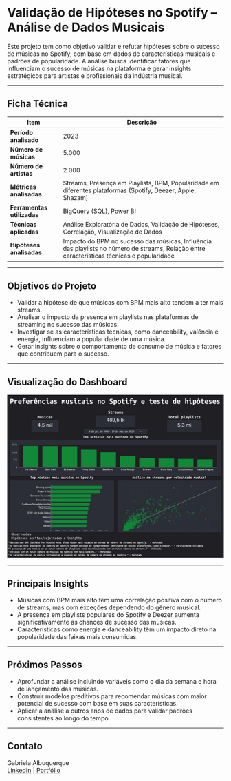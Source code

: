 # Validação de Hipóteses no Spotify – Análise de Dados Musicais

Este projeto tem como objetivo validar e refutar hipóteses sobre o sucesso de músicas no Spotify, com base em dados de características musicais e padrões de popularidade. A análise busca identificar fatores que influenciam o sucesso de músicas na plataforma e gerar insights estratégicos para artistas e profissionais da indústria musical.

---

## Ficha Técnica

| Item                    | Descrição |
|-------------------------|-----------|
| **Período analisado**    | 2023      |
| **Número de músicas**    | 5.000     |
| **Número de artistas**   | 2.000     |
| **Métricas analisadas**  | Streams, Presença em Playlists, BPM, Popularidade em diferentes plataformas (Spotify, Deezer, Apple, Shazam) |
| **Ferramentas utilizadas**| BigQuery (SQL), Power BI |
| **Técnicas aplicadas**   | Análise Exploratória de Dados, Validação de Hipóteses, Correlação, Visualização de Dados |
| **Hipóteses analisadas** | Impacto do BPM no sucesso das músicas, Influência das playlists no número de streams, Relação entre características técnicas e popularidade |

---

## Objetivos do Projeto

- Validar a hipótese de que músicas com BPM mais alto tendem a ter mais streams.
- Analisar o impacto da presença em playlists nas plataformas de streaming no sucesso das músicas.
- Investigar se as características técnicas, como danceability, valência e energia, influenciam a popularidade de uma música.
- Gerar insights sobre o comportamento de consumo de música e fatores que contribuem para o sucesso.

---

## Visualização do Dashboard

![Dashboard Spotify](Dashboard-Spotify.jpg)

---

## Principais Insights

- Músicas com BPM mais alto têm uma correlação positiva com o número de streams, mas com exceções dependendo do gênero musical.
- A presença em playlists populares do Spotify e Deezer aumenta significativamente as chances de sucesso das músicas.
- Características como energia e danceability têm um impacto direto na popularidade das faixas mais consumidas.

---

## Próximos Passos

- Aprofundar a análise incluindo variáveis como o dia da semana e hora de lançamento das músicas.
- Construir modelos preditivos para recomendar músicas com maior potencial de sucesso com base em suas características.
- Aplicar a análise a outros anos de dados para validar padrões consistentes ao longo do tempo.

---

## Contato

Gabriela Albuquerque  
[LinkedIn](https://www.linkedin.com/in/gabriela-cdeallbuquerque/) | [Portfólio](https://github.com/gabrielacalbuquerque)

